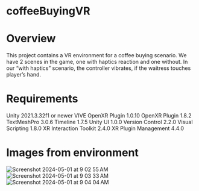 # coffeeBuyingVR

# Overview
This project contains a VR environment for a coffee buying scenario. We have 2 scenes in the game, one with haptics reaction and one without. In our “with haptics” scenario, the controller vibrates, if the waitress touches player’s hand.

# Requirements
Unity 2021.3.32f1 or newer
VIVE OpenXR Plugin 1.0.10
OpenXR Plugin 1.8.2
TextMeshPro 3.0.6
Timeline 1.7.5
Unity UI 1.0.0
Version Control 2.2.0
Visual Scripting 1.8.0
XR Interaction Toolkit 2.4.0
XR Plugin Management 4.4.0

# Images from environment
![Screenshot 2024-05-01 at 9 02 55 AM](https://github.com/kevicrypt/coffeeBuyingVR/assets/142736392/bcc5fb8e-dad6-4ff8-a516-8b76e7015c5e)
![Screenshot 2024-05-01 at 9 03 33 AM](https://github.com/kevicrypt/coffeeBuyingVR/assets/142736392/2ad6363f-e80b-41f1-aaa0-a61817ae7f02)
![Screenshot 2024-05-01 at 9 04 04 AM](https://github.com/kevicrypt/coffeeBuyingVR/assets/142736392/b75e9715-8ace-4c7a-a555-3dfe69d88be2)
